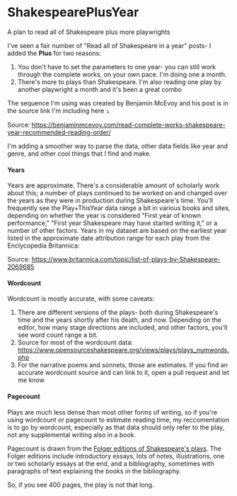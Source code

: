 # ShakespearePlusYear
A plan to read all of Shakespeare plus more playwrights

I've seen a fair number of "Read all of Shakespeare in a year" posts- I added the **Plus** for two reasons:

1. You don't have to set the parameters to one year- you can still work through the complete works, on your own pace. I'm doing one a month. 
2. There's more to plays than Shakespeare. I'm also reading one play by another playwright a month and it's been a great combo

The sequence I'm using was created by Benjamin McEvoy and his post is in the source link I'm including here ⤵️

Source: https://benjaminmcevoy.com/read-complete-works-shakespeare-year-recommended-reading-order/

I'm adding a smoother way to parse the data, other data fields like year and genre, and other cool things that I find and make. 

#### Years

Years are approximate. There's a considerable amount of scholarly work about this; a number of plays continued to be worked on and changed over the years as they were in production during Shakespeare's time. You'll frequently see the Play+ThisYear data range a bit in various books and sites, depending on whether the year is considered "First year of known performance," "First year Shakespeare may have started writing it," or a number of other factors. Years in my dataset are based on the earliest year listed in the approximate date attribution range for each play from the Enclycopedia Britannica: 


Source: https://www.britannica.com/topic/list-of-plays-by-Shakespeare-2069685

#### Wordcount 
Wordcount is mostly accurate, with some caveats:

1. There are different versions of the plays- both during Shakespeare's time and the years shortly after his death, and now. Depending on the editor, how many stage directions are included, and other factors, you'll see word count range a bit.
2. Source for most of the wordcount data: https://www.opensourceshakespeare.org/views/plays/plays_numwords.php
3. For the narrative poems and sonnets, those are estimates. If you find an accurate wordcount source and can link to it, open a pull request and let me know

#### Pagecount
Plays are much less dense than most other forms of writing, so if you're using wordcount or pagecount to estimate reading time, my reccomentation is to go by wordcount, especially as that data should only refer to the play, not any supplemental writing also in a book. 

Pagecount is drawn from the [Folger editions of Shakespeare's plays](https://www.folger.edu/folger-shakespeare-library-editions). The Folger editions include introductory essays, lots of notes, illustrations, one or two scholarly essays at the end, and a bibliography, sometimes with paragraphs of text explaining the books _in_ the bibliography. 

So, if you see 400 pages, the play is not that long.




